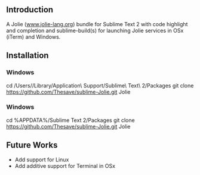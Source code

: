 ## Introduction

A Jolie (www.jolie-lang.org) bundle for Sublime Text 2 with code highlight and completion and sublime-build(s) for launching Jolie services in OSx (iTerm) and Windows.

## Installation

### Windows
cd /Users/<username>/Library/Application\ Support/Sublime\ Text\ 2/Packages
git clone https://github.com/Thesave/sublime-Jolie.git Jolie

### Windows
cd %APPDATA%/Sublime Text 2/Packages
git clone https://github.com/Thesave/sublime-Jolie.git Jolie

## Future Works

- Add support for Linux
- Add additive support for Terminal in OSx